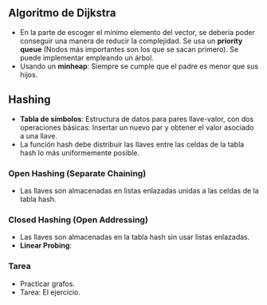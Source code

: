 ## Algoritmo de Dijkstra

- En la parte de escoger el mínimo elemento del vector, se debería poder conseguir una manera de reducir la complejidad. Se usa un **priority queue** (Nodos más importantes son los que se sacan primero). Se puede implementar empleando un árbol.
- Usando un **minheap**: Siempre se cumple que el padre es menor que sus hijos.

## Hashing

- **Tabla de símbolos**: Estructura de datos para pares llave-valor, con dos operaciones básicas: Insertar un nuevo par y obtener el valor asociado a una llave.
- La función hash debe distribuir las llaves entre las celdas de la tabla hash lo más uniformemente posible.

### Open Hashing (Separate Chaining)

- Las llaves son almacenadas en listas enlazadas unidas a las celdas de la tabla hash.

### Closed Hashing (Open Addressing)

- Las llaves son almacenadas en la tabla hash sin usar listas enlazadas.
- **Linear Probing**: 

### Tarea
- Practicar grafos.
- Tarea: El ejercicio.
